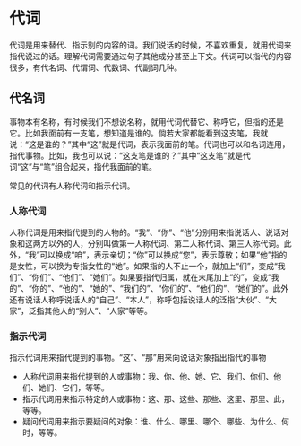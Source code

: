 # 代词

代词是用来替代、指示别的内容的词。我们说话的时候，不喜欢重复，就用代词来指代说过的话。理解代词需要通过句子其他成分甚至上下文。代词可以指代的内容很多，有代名词、代谓词、代数词、代副词几种。

## 代名词

事物本有名称，有时候我们不想说名称，就用代词代替它、称呼它，但指的还是它。比如我面前有一支笔，想知道是谁的。倘若大家都能看到这支笔，我就说：“这是谁的？”其中“这”就是代词，表示我面前的笔。代词也可以和名词连用，指代事物。比如，我也可以说：“这支笔是谁的？”其中“这支笔”就是代词“这”与“笔”组合起来，指代我面前的笔。

常见的代词有人称代词和指示代词。

### 人称代词

人称代词是用来指代提到的人物的。“我”、“你”、“他”分别用来指说话人、说话对象和这两方以外的人，分别叫做第一人称代词、第二人称代词、第三人称代词。此外，“我”可以换成“咱”，表示亲切；“你”可以换成“您”，表示尊敬；如果“他”指的是女性，可以换为专指女性的“她”。如果指的人不止一个，就加上“们”，变成“我们”、“你们”、“他们”、“她们”。如果要指代归属，就在末尾加上“的”，变成“我的”、“你的”、“他的”、“她的”、“我们的”、“你们的”、“他们的”、“她们的”。此外还有说话人称呼说话人的“自己”、“本人”，称呼包括说话人的泛指“大伙”、“大家”，泛指其他人的“别人”、“人家”等等。

### 指示代词

指示代词用来指代提到的事物。“这”、“那”用来向说话对象指出指代的事物

- 人称代词用来指代提到的人或事物：我、你、他、她、它、我们、你们、他们、她们、它们，等等。
- 指示代词用来指示特定的人或事物：这、那、这些、那些、这里、那里、此，等等。
- 疑问代词用来指示要疑问的对象：谁、什么、哪里、哪个、哪些、为什么、何时，等等。